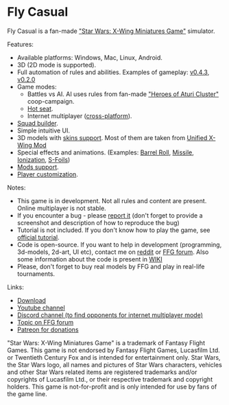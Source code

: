 # Fly Casual

Fly Casual is a fan-made ["Star Wars: X-Wing Miniatures Game"](https://www.fantasyflightgames.com/en/products/x-wing) simulator.

Features:
* Available platforms: Windows, Mac, Linux, Android.
* 3D (2D mode is supported).
* Full automation of rules and abilities. Examples of gameplay: [v0.4.3](https://www.youtube.com/watch?v=YhYvjnKx1P8), [v0.2.0](https://www.youtube.com/watch?v=UhOgTgrdswM)
* Game modes:
  * Battles vs AI. AI uses rules from fan-made ["Heroes of Aturi Cluster"](http://dockingbay416.com/campaign/) coop-campaign.
  * [Hot seat](https://www.youtube.com/watch?v=EO7KGqW1YVI).
  * Internet multiplayer ([cross-platform](https://www.youtube.com/watch?v=w4QeUoHtUJQ)).
* [Squad builder](https://www.youtube.com/watch?v=wWMWvfp9zIc).
* Simple intuitive UI.
* 3D models with [skins support](https://www.youtube.com/watch?v=XNOy6jC0XBM). Most of them are taken from [Unified X-Wing Mod](https://steamcommunity.com/sharedfiles/filedetails/?id=862644552)
* Special effects and animations. (Examples: [Barrel Roll](https://www.youtube.com/watch?v=MOULeTInEgQ), [Missile](https://www.youtube.com/watch?v=ikOuW4LI6RE), [Ionization](https://www.youtube.com/watch?v=vN2jNXnZb0M), [S-Foils](https://www.youtube.com/watch?v=MJ5mC-Q4o0c))
* [Mods support](https://www.youtube.com/watch?v=jWhSSlZah1Y).
* [Player customization](https://www.youtube.com/watch?v=SwJLF4oT5WA).

Notes:
* This game is in development. Not all rules and content are present. Online multiplayer is not stable.
* If you encounter a bug - please [report it](https://github.com/Sandrem/FlyCasual/issues) (don't forget to provide a screenshot and description of how to reproduce the bug)
* Tutorial is not included. If you don't know how to play the game, see [official tutorial](https://www.youtube.com/watch?v=PuhwSma960Y).
* Code is open-source. If you want to help in development (programming, 3d-models, 2d-art, UI etc), contact me on [reddit](https://www.reddit.com/user/Sandrem_FlyCasual/) or [FFG forum](https://community.fantasyflightgames.com/profile/263695-sandrem/). Also some information about the code is present in [WIKI](https://github.com/Sandrem/FlyCasual/wiki/Developer-Support)
* Please, don't forget to buy real models by FFG and play in real-life tournaments.

Links:
* [Download](https://github.com/Sandrem/FlyCasual/releases)
* [Youtube channel](https://www.youtube.com/channel/UCr1mWwQIDZ_CbE6a9iol24A/videos)
* [Discord channel (to find opponents for internet multiplayer mode)](https://discord.gg/23GGua3)
* [Topic on FFG forum](https://community.fantasyflightgames.com/topic/267459-fly-casual-x-wing-simulator/)
* [Patreon for donations](https://www.patreon.com/Sandrem)

"Star Wars: X-Wing Miniatures Game" is a trademark of Fantasy Flight Games. This game is not endorsed by Fantasy Flight Games, Lucasfilm Ltd. or Twentieth Century Fox and is intended for entertainment only. Star Wars, the Star Wars logo, all names and pictures of Star Wars characters, vehicles and other Star Wars related items are registered trademarks and/or copyrights of Lucasfilm Ltd., or their respective trademark and copyright holders. This game is not-for-profit and is only intended for use by fans of the game line.
